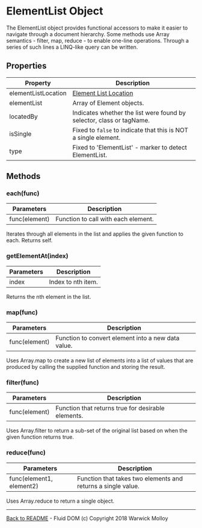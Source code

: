 # ElementList Object

The ElementList object provides functional accessors
to make it easier to navigate through a document
hierarchy. Some methods use Array semantics - filter, map, reduce - to enable one-line operations. Through a series of such lines
a LINQ-like query can be written. 

## Properties

| Property | Description |
|----------|-------------|
| elementListLocation | [Element List Location](./ElementListLocation.md) |
| elementList | Array of Element objects. |
| locatedBy | Indicates whether the list were found by selector, class or tagName. |
| isSingle  | Fixed to `false` to indicate that this is NOT a single element. || parent    | Parent as an Element object. |
| type      | Fixed to 'ElementList' - marker to detect ElementList.|

## Methods

### each(func)

| Parameters    | Description       |
|---------------|-------------------|
|func(element) | Function to call with each element. |

Iterates through all elements in the list and applies the given function to each. Returns self.

### getElementAt(index)

| Parameters    | Description       |
|---------------|-------------------|
|  index  | Index to nth item. |

Returns the nth element in the list.

### map(func)

| Parameters    | Description       |
|---------------|-------------------|
| func(element) | Function to convert element into a new data value. |

Uses Array.map to create a new list of elements into a list of values that are produced by calling the supplied function and storing the result.

### filter(func)

| Parameters    | Description       |
|---------------|-------------------|
| func(element) | Function that returns true for desirable elements. |

Uses Array.filter to return a sub-set of the original list based on when the given function returns true.

### reduce(func)

| Parameters    | Description       |
|---------------|-------------------|
| func(element1, element2) | Function that takes two elements and returns a single value. |

Uses Array.reduce to return a single object.

----
[Back to README](./README.md) - Fluid DOM (c) Copyright 2018 Warwick Molloy
